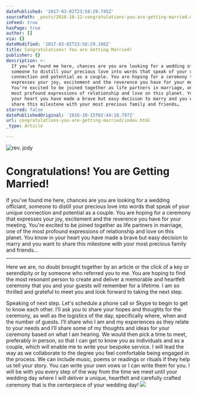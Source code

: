 ```yaml
---
datePublished: '2017-03-02T23:58:29.745Z'
sourcePath: _posts/2016-10-12-congratulations-you-are-getting-married.md
inFeed: true
hasPage: true
author: []
via: {}
dateModified: '2017-03-02T23:58:29.186Z'
title: Congratulations! You are Getting Married!
publisher: {}
description: >-
  If youʼve found me here, chances are you are looking for a wedding officiant,
  someone to distill your precious love into words that speak of your unique
  connection and potential as a couple. You are hoping for a ceremony that
  expresses your joy, excitement and the reverence you have for your meeting.
  You’re excited to be joined together as life partners in marriage, one of the
  most profound expressions of relationship and love on this planet. You know in
  your heart you have made a brave but easy decision to marry and you want to
  share this milestone with your most precious family and friends…
starred: false
datePublishedOriginal: '2016-10-15T02:44:18.797Z'
url: congratulations-you-are-getting-married/index.html
_type: Article

---
```

![rev. jody](https://the-grid-user-content.s3-us-west-2.amazonaws.com/c1273a0e-d601-4a4f-a91e-1ccf7518b425.jpg)

# Congratulations! You are Getting Married!

If youʼve found me here, chances are you are looking for a wedding officiant, someone to distill your precious love into words that speak of your unique connection and potential as a couple. You are hoping for a ceremony that expresses your joy, excitement and the reverence you have for your meeting. You're excited to be joined together as life partners in marriage, one of the most profound expressions of relationship and love on this planet. You know in your heart you have made a brave but easy decision to marry and you want to share this milestone with your most precious family and friends...

---

Here we are, no doubt brought together by an article or the click of a key or serendipity or by someone who referred you to me. You are hoping to find the most resonant person to create and deliver a memorable and heartfelt ceremony that you and your guests will remember for a lifetime. I am so thrilled and grateful to meet you and look forward to taking the next step.

Speaking of next step. Let's schedule a phone call or Skype to begin to get to know each other. Iʼll ask you to share your hopes and thoughts for the ceremony, as well as the logistics of the day, specifically where, when and the number of guests. Iʼll share who I am and my experiences as they relate to your needs and Iʼll share some of my thoughts and ideas for your ceremony based on what I am hearing. We would then pick a time to meet, preferably in person, so that I can get to know you as individuals and as a couple, which will enable me to write your bespoke service. I will lead the way as we collaborate to the degree you feel comfortable being engaged in the process. We can include music, poems or readings or rituals if they help us tell your story. You can write your own vows or I can write them for you. I will be with you every step of the way from the time we meet until your wedding day where I will deliver a unique, heartfelt and carefully crafted ceremony that is the centerpiece of your wedding day!
![](https://the-grid-user-content.s3-us-west-2.amazonaws.com/30c9c034-5b7a-413c-b2ad-e910bd9cdf30.jpg)